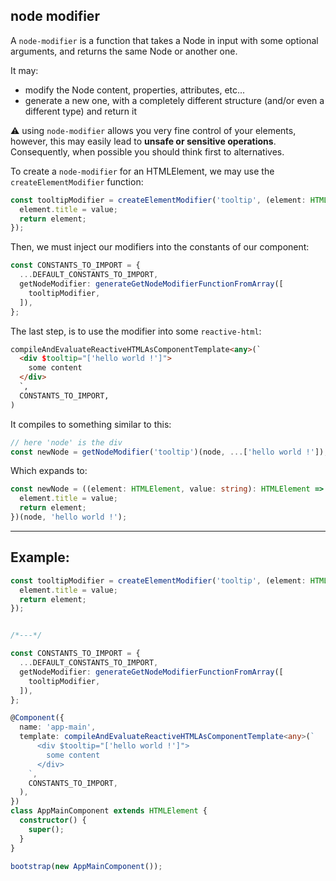 ## node modifier

A `node-modifier` is a function that takes a Node in input with some optional arguments,
and returns the same Node or another one.

It may:

- modify the Node content, properties, attributes, etc...
- generate a new one, with a completely different structure (and/or even a different type) and return it

⚠️ using `node-modifier` allows you very fine control of your elements, however,
this may easily lead to **unsafe or sensitive operations**.
Consequently, when possible you should think first to alternatives.

To create a `node-modifier` for an HTMLElement, we may use the `createElementModifier` function:

```ts
const tooltipModifier = createElementModifier('tooltip', (element: HTMLElement, value: string): HTMLElement => {
  element.title = value;
  return element;
});
```

Then, we must inject our modifiers into the constants of our component:

```ts
const CONSTANTS_TO_IMPORT = {
  ...DEFAULT_CONSTANTS_TO_IMPORT,
  getNodeModifier: generateGetNodeModifierFunctionFromArray([
    tooltipModifier,
  ]),
};
```

The last step, is to use the modifier into some `reactive-html`:

```html
compileAndEvaluateReactiveHTMLAsComponentTemplate<any>(`
  <div $tooltip="['hello world !']">
    some content
  </div>
  `,
  CONSTANTS_TO_IMPORT,
)
```

It compiles to something similar to this:

```ts
// here 'node' is the div
const newNode = getNodeModifier('tooltip')(node, ...['hello world !']);
```

Which expands to: 

```ts
const newNode = ((element: HTMLElement, value: string): HTMLElement => {
  element.title = value;
  return element;
})(node, 'hello world !');
```



---

## Example:

```ts
const tooltipModifier = createElementModifier('tooltip', (element: HTMLElement, value: string): HTMLElement => {
  element.title = value;
  return element;
});


/*---*/

const CONSTANTS_TO_IMPORT = {
  ...DEFAULT_CONSTANTS_TO_IMPORT,
  getNodeModifier: generateGetNodeModifierFunctionFromArray([
    tooltipModifier,
  ]),
};

@Component({
  name: 'app-main',
  template: compileAndEvaluateReactiveHTMLAsComponentTemplate<any>(`
      <div $tooltip="['hello world !']">
        some content
      </div>
    `,
    CONSTANTS_TO_IMPORT,
  ),
})
class AppMainComponent extends HTMLElement {
  constructor() {
    super();
  }
}

bootstrap(new AppMainComponent());
```
